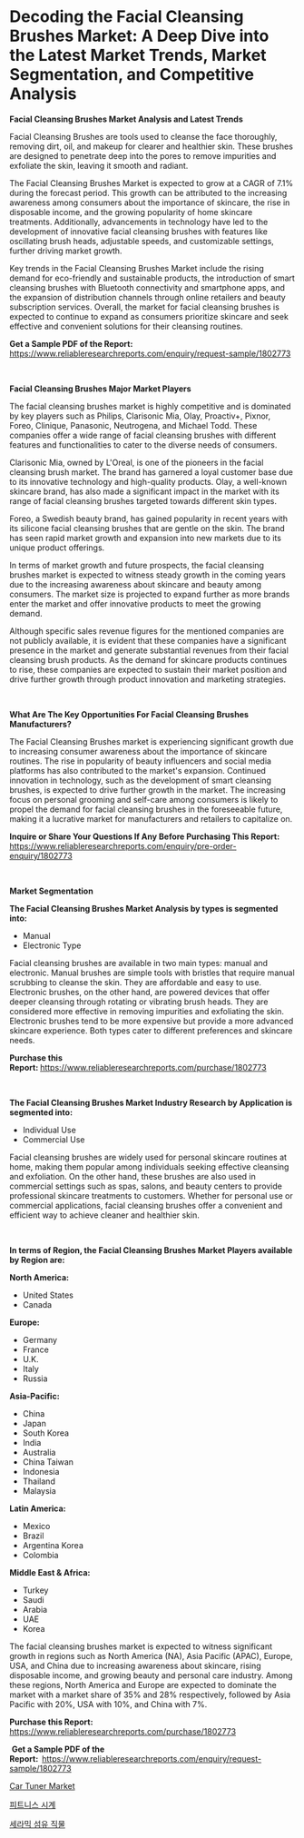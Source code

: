<p><h1>Decoding the Facial Cleansing Brushes Market: A Deep Dive into the Latest Market Trends, Market Segmentation, and Competitive Analysis</h1></p><p><strong>Facial Cleansing Brushes Market Analysis and Latest Trends</strong></p>
<p><p>Facial Cleansing Brushes are tools used to cleanse the face thoroughly, removing dirt, oil, and makeup for clearer and healthier skin. These brushes are designed to penetrate deep into the pores to remove impurities and exfoliate the skin, leaving it smooth and radiant.</p><p>The Facial Cleansing Brushes Market is expected to grow at a CAGR of 7.1% during the forecast period. This growth can be attributed to the increasing awareness among consumers about the importance of skincare, the rise in disposable income, and the growing popularity of home skincare treatments. Additionally, advancements in technology have led to the development of innovative facial cleansing brushes with features like oscillating brush heads, adjustable speeds, and customizable settings, further driving market growth.</p><p>Key trends in the Facial Cleansing Brushes Market include the rising demand for eco-friendly and sustainable products, the introduction of smart cleansing brushes with Bluetooth connectivity and smartphone apps, and the expansion of distribution channels through online retailers and beauty subscription services. Overall, the market for facial cleansing brushes is expected to continue to expand as consumers prioritize skincare and seek effective and convenient solutions for their cleansing routines.</p></p>
<p><strong>Get a Sample PDF of the Report:&nbsp;</strong> <a href="https://www.reliableresearchreports.com/enquiry/request-sample/1802773">https://www.reliableresearchreports.com/enquiry/request-sample/1802773</a></p>
<p>&nbsp;</p>
<p><strong>Facial Cleansing Brushes Major Market Players</strong></p>
<p><p>The facial cleansing brushes market is highly competitive and is dominated by key players such as Philips, Clarisonic Mia, Olay, Proactiv+, Pixnor, Foreo, Clinique, Panasonic, Neutrogena, and Michael Todd. These companies offer a wide range of facial cleansing brushes with different features and functionalities to cater to the diverse needs of consumers.</p><p>Clarisonic Mia, owned by L'Oreal, is one of the pioneers in the facial cleansing brush market. The brand has garnered a loyal customer base due to its innovative technology and high-quality products. Olay, a well-known skincare brand, has also made a significant impact in the market with its range of facial cleansing brushes targeted towards different skin types.</p><p>Foreo, a Swedish beauty brand, has gained popularity in recent years with its silicone facial cleansing brushes that are gentle on the skin. The brand has seen rapid market growth and expansion into new markets due to its unique product offerings.</p><p>In terms of market growth and future prospects, the facial cleansing brushes market is expected to witness steady growth in the coming years due to the increasing awareness about skincare and beauty among consumers. The market size is projected to expand further as more brands enter the market and offer innovative products to meet the growing demand.</p><p>Although specific sales revenue figures for the mentioned companies are not publicly available, it is evident that these companies have a significant presence in the market and generate substantial revenues from their facial cleansing brush products. As the demand for skincare products continues to rise, these companies are expected to sustain their market position and drive further growth through product innovation and marketing strategies.</p></p>
<p>&nbsp;</p>
<p><strong>What Are The Key Opportunities For Facial Cleansing Brushes Manufacturers?</strong></p>
<p><p>The Facial Cleansing Brushes market is experiencing significant growth due to increasing consumer awareness about the importance of skincare routines. The rise in popularity of beauty influencers and social media platforms has also contributed to the market's expansion. Continued innovation in technology, such as the development of smart cleansing brushes, is expected to drive further growth in the market. The increasing focus on personal grooming and self-care among consumers is likely to propel the demand for facial cleansing brushes in the foreseeable future, making it a lucrative market for manufacturers and retailers to capitalize on.</p></p>
<p><strong>Inquire or Share Your Questions If Any Before Purchasing This Report:</strong> <a href="https://www.reliableresearchreports.com/enquiry/pre-order-enquiry/1802773">https://www.reliableresearchreports.com/enquiry/pre-order-enquiry/1802773</a></p>
<p>&nbsp;</p>
<p><strong>Market Segmentation</strong></p>
<p><strong>The Facial Cleansing Brushes Market Analysis by types is segmented into:</strong></p>
<p><ul><li>Manual</li><li>Electronic Type</li></ul></p>
<p><p>Facial cleansing brushes are available in two main types: manual and electronic. Manual brushes are simple tools with bristles that require manual scrubbing to cleanse the skin. They are affordable and easy to use. Electronic brushes, on the other hand, are powered devices that offer deeper cleansing through rotating or vibrating brush heads. They are considered more effective in removing impurities and exfoliating the skin. Electronic brushes tend to be more expensive but provide a more advanced skincare experience. Both types cater to different preferences and skincare needs.</p></p>
<p><strong>Purchase this Report:&nbsp;</strong><a href="https://www.reliableresearchreports.com/purchase/1802773">https://www.reliableresearchreports.com/purchase/1802773</a></p>
<p>&nbsp;</p>
<p><strong>The Facial Cleansing Brushes Market Industry Research by Application is segmented into:</strong></p>
<p><ul><li>Individual Use</li><li>Commercial Use</li></ul></p>
<p><p>Facial cleansing brushes are widely used for personal skincare routines at home, making them popular among individuals seeking effective cleansing and exfoliation. On the other hand, these brushes are also used in commercial settings such as spas, salons, and beauty centers to provide professional skincare treatments to customers. Whether for personal use or commercial applications, facial cleansing brushes offer a convenient and efficient way to achieve cleaner and healthier skin.</p></p>
<p>&nbsp;</p>
<p><strong>In terms of Region, the Facial Cleansing Brushes Market Players available by Region are:</strong></p>
<p>
    <p> <strong> North America: </strong>
        <ul>
            <li>United States</li>
            <li>Canada</li>
        </ul>
        </p> 
    <p> <strong> Europe: </strong>
        <ul>
            <li>Germany</li>
            <li>France</li>
            <li>U.K.</li>
            <li>Italy</li>
            <li>Russia</li>
        </ul>
        </p> 
    <p> <strong> Asia-Pacific: </strong>
        <ul>
            <li>China</li>
            <li>Japan</li>
            <li>South Korea</li>
            <li>India</li>
            <li>Australia</li>
            <li>China Taiwan</li>
            <li>Indonesia</li>
            <li>Thailand</li>
            <li>Malaysia</li>
        </ul>
        </p> 
    <p> <strong> Latin America: </strong>
        <ul>
            <li>Mexico</li>
            <li>Brazil</li>
            <li>Argentina Korea</li>
            <li>Colombia</li>
        </ul>
        </p> 
    <p> <strong> Middle East & Africa: </strong>
        <ul>
            <li>Turkey</li>
            <li>Saudi</li>
            <li>Arabia</li>
            <li>UAE</li>
            <li>Korea</li>
        </ul>
    </p>
    </p>
<p><p>The facial cleansing brushes market is expected to witness significant growth in regions such as North America (NA), Asia Pacific (APAC), Europe, USA, and China due to increasing awareness about skincare, rising disposable income, and growing beauty and personal care industry. Among these regions, North America and Europe are expected to dominate the market with a market share of 35% and 28% respectively, followed by Asia Pacific with 20%, USA with 10%, and China with 7%.</p></p>
<p><strong>Purchase this Report: </strong><a href="https://www.reliableresearchreports.com/purchase/1802773">https://www.reliableresearchreports.com/purchase/1802773</a></p>
<p>&nbsp;<strong>Get a Sample PDF of the Report:&nbsp;&nbsp;</strong><a href="https://www.reliableresearchreports.com/enquiry/request-sample/1802773">https://www.reliableresearchreports.com/enquiry/request-sample/1802773</a></p>
<p><strong></strong></p>
<p><p><a href="https://metal-farmhouse-e95.notion.site/Car-Tuner-Market-Centers-on-Aspects-such-as-Market-Growth-Market-Share-Market-Opportunity-and-Pro-8da612beb37f4bdbb81cbd4cf35fe8bd">Car Tuner Market</a></p><p><a href="https://medium.com/@antosuigrtley99783676/%ED%94%BC%ED%8A%B8%EB%8B%88%EC%8A%A4-%EC%8B%9C%EA%B3%84-%EC%8B%9C%EC%9E%A5-%EC%A1%B0%EC%82%AC-%EB%B3%B4%EA%B3%A0%EC%84%9C-%EA%B7%B8-%EC%97%AD%EC%82%AC-%EB%B0%8F-2024%EB%85%84%EB%B6%80%ED%84%B0-2031%EB%85%84%EA%B9%8C%EC%A7%80%EC%9D%98-%EC%98%88%EC%B8%A1-6cf7f07ba1ba">피트니스 시계</a></p><p><a href="https://medium.com/@ukaszduda1/%EC%84%B8%EB%9D%BC%EB%AF%B9-%EC%84%AC%EC%9C%A0-%EC%A7%81%EB%AC%BC-%EC%8B%9C%EC%9E%A5-%EA%B7%9C%EB%AA%A8-%EC%8B%9C%EC%9E%A5-%EC%A0%84%EB%A7%9D-%EB%B0%8F-%EC%8B%9C%EC%9E%A5-%EC%98%88%EC%B8%A1-2024%EB%85%84%EB%B6%80%ED%84%B0-2031%EB%85%84-9ac6b2aa628c">세라믹 섬유 직물</a></p></p>